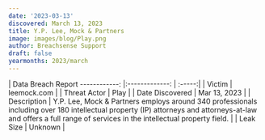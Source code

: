 ```yaml
---
date: '2023-03-13'
discovered: March 13, 2023
title: Y.P. Lee, Mock & Partners
image: images/blog/Play.png
author: Breachsense Support
draft: false
yearmonths: 2023/march
---
```



| Data Breach Report
------------:     |:-------------:    | :-----:|
| Victim      | leemock.com      | 
| Threat Actor      | Play      | 
| Date Discovered      | Mar 13, 2023      | 
| Description      | Y.P. Lee, Mock & Partners employs around 340 professionals including over 180 intellectual property (IP) attorneys and attorneys-at-law and offers a full range of services in the intellectual property field.      | 
| Leak Size      | Unknown      | 

